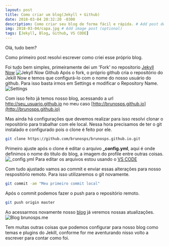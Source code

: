 ```yaml
---
layout: post
title: Como criar um blog(Jekyll + Github)
date: 2018-03-04 20:32:20 -0300
description: Como criar seu blog de forma fácil e rápida. # Add post description (optional)
img: 2018-03-04/capa.jpg # Add image post (optional)
tags: [Jekyll, Blog, Github, VS CODE]
---
```

Olá, tudo bem?

Como primeiro post resolvi escrever como criei esse próprio blog.

Foi tudo bem simples, primeiramente dei um 'Fork' no repositorio [Jekyll Now](https://github.com/barryclark/jekyll-now)
![Jekyll Now Github]({{site.baseurl}}/assets/img/2018-03-04/barryclark_jekyll-now.png)
Após o fork, o próprio github cria o repositório do Jekill Now e temos que configurá-lo com o nome do nosso usuário do github. Para isso basta irmos em Settings e modificar o Repository Name.
![Settings]({{site.baseurl}}/assets/img//2018-03-04/settings.png)

Com isso feito já temos nosso blog, acessando a url http://seu_usuario.github.io no meu caso [http://brunosps.github.io](http://brunosps.github.io)

Mas ainda há configurações que devemos realizar para isso resolvi clonar o repositório para trabalhar com ele local. Nessa hora precisamos de ter o git instalado e configurado pois o clone é feito por ele.
```zsh
git clone https://github.com/brunosps/brunosps.github.io.git
```

Primeiro ajuste após o clone é editar o arquivo **_config.yml**, aqui é onde definimos o nome do titulo do blog, a imagem do profile entre outras coisas.
![_config.yml]({{site.baseurl}}/assets/img//2018-03-04/config_yml.png)
Para editar os arquivos estou usando o [VS CODE](https://code.visualstudio.com/)

Com tudo ajustado vamos ao commit e enviar essas alterações para nosso respositório remoto. Para isso utilizaremos o git novamente.
```zsh
git commit -am "Meu primeiro commit local"
```

Após o commit podemos fazer o push para o repositório remoto.
```zsh
git push origin master
```

Ao acessarmos novamente nosso [blog](http://brunosps.github.io) já veremos nossas atualizações.
![Blog brunosps.me]({{site.baseurl}}/assets/img//2018-03-04/blog.png)

Tem muitas outras coisas que podemos configurar para nosso blog como temas e plugins do Jekill, conforme for me aventurando nisso volto a escrever para contar como foi.
